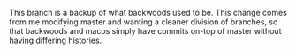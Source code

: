 This branch is a backup of what backwoods used to be. This change comes from me modifying master and wanting a cleaner division of branches, so that backwoods and macos simply have commits on-top of master without having differing histories.
